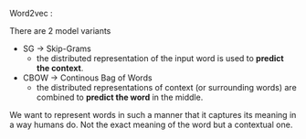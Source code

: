 
Word2vec : 

There are 2 model variants
- SG -> Skip-Grams
    - the distributed representation of the input word is used to **predict the context**.
- CBOW -> Continous Bag of Words
    - the distributed representations of context (or surrounding words) are combined to **predict the word** in the middle.

We want to represent words in such a manner that it captures its meaning in a way humans do. Not the exact meaning of the word but a contextual one.

